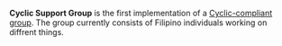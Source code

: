 **Cyclic Support Group** is the first implementation of a [Cyclic-compliant group](guidelines/main). The group currently consists of Filipino individuals working on diffrent things.
